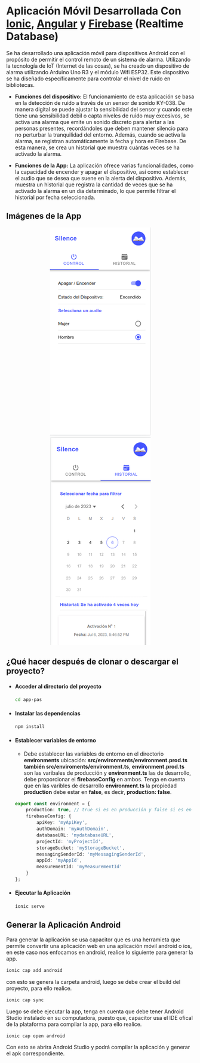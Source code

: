 # Aplicación Móvil Desarrollada Con [Ionic](https://ionicframework.com/docs), [Angular](https://angular.io/docs) y [Firebase](https://firebase.google.com/?hl=es) (Realtime Database)

Se ha desarrollado una aplicación móvil para dispositivos Android con el propósito de permitir el control remoto de un sistema de alarma. Utilizando la tecnología de IoT (Internet de las cosas), se ha creado un dispositivo de alarma utilizando Arduino Uno R3 y el módulo Wifi ESP32. Este dispositivo se ha diseñado específicamente para controlar el nivel de ruido en bibliotecas.

* **Funciones del dispositivo:**
El funcionamiento de esta aplicación se basa en la detección de ruido a través de un sensor de sonido KY-038. De manera digital se puede ajustar la sensibilidad del sensor y cuando este tiene una sensibilidad debil o capta niveles de ruido muy excesivos, se activa una alarma que emite un sonido discreto para alertar a las personas presentes, recordándoles que deben mantener silencio para no perturbar la tranquilidad del entorno. Además, cuando se activa la alarma, se registran automáticamente la fecha y hora en Firebase. De esta manera, se crea un historial que muestra cuántas veces se ha activado la alarma.

* **Funciones de la App:**
La aplicación ofrece varias funcionalidades, como la capacidad de encender y apagar el dispositivo, así como establecer el audio que se desea que suene en la alerta del dispositivo. Además, muestra un historial que registra la cantidad de veces que se ha activado la alarma en un día determinado, lo que permite filtrar el historial por fecha seleccionada.

## Imágenes de la App

<div align="center" style="display grid; grid-template-column: repeat(1fr, 2);">
    <img src="img-readme/img-control.png" alt="img-control" />
    <img src="img-readme/img-historial.png" alt="img-hstorial" />
</div>

## ¿Qué hacer después de clonar o descargar el proyecto?

* #### Acceder al directorio del proyecto

    ```bash
    cd app-pas
    ```
* #### Instalar las dependencias

    ```bash
    npm install
    ```
    
* #### Establecer variables de entorno
    * Debe establecer las variables de entorno en el directorio **environments** ubicación: **src/environments/environment.prod.ts también src/enviroments/environment.ts**, **environment.prod.ts** son las varibales de producción y **environment.ts** las de desarrollo, debe proporcionar el **firebaseConfig** en ambos. Tenga en cuenta que en las varibles de desarrollo **environment.ts** la propiedad **production** debe estar en **false**, es decir, **production: false**.

    ```typescript
    export const environment = {
        production: true, // true si es en producción y false si es en desarrollo
        firebaseConfig: {
            apiKey: 'myApiKey',
            authDomain: 'myAuthDomain',
            databaseURL: 'mydatabaseURL',
            projectId: 'myProjectId',
            storageBucket: 'myStorageBucket',
            messagingSenderId: 'myMessagingSenderId',
            appId: 'myAppId',
            measurementId: 'myMeasurementId'
        }
    };
    ```
    
* #### Ejecutar la Aplicación

    ```bash
    ionic serve
    ```
## Generar la Aplicación Android

Para generar la aplicación se usa capacitor que es una herramieta que permite convertir una aplicación web en una aplicación móvil android o ios, en este caso nos enfocamos en android, realice lo siguiente para generar la app.

```bash
ionic cap add android
```
con esto se genera la carpeta android, luego se debe crear el build del proyecto, para ello realice.

```bash
ionic cap sync
```
Luego se debe ejecutar la app, tenga en cuenta que debe tener Android Studio instalado en su computadora, puesto que, capacitor usa el IDE ofical de la plataforma para compilar la app, para ello realice.

```bash
ionic cap open android
```
Con esto se abrira Android Studio y podrá compilar la aplicación y generar el apk correspondiente.
